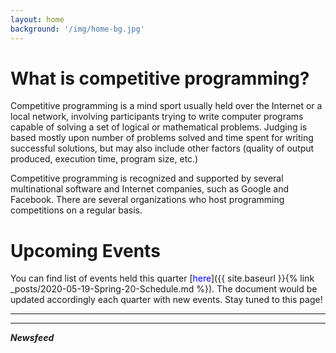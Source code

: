 ```yaml
---
layout: home
background: '/img/home-bg.jpg'
---
```

# What is competitive programming?
Competitive programming is a mind sport usually held over the Internet or a local network, involving participants trying to write computer programs capable of solving a set of logical or mathematical problems. Judging is based mostly upon number of problems solved and time spent for writing successful solutions, but may also include other factors (quality of output produced, execution time, program size, etc.)

Competitive programming is recognized and supported by several multinational software and Internet companies, such as Google and Facebook. There are several organizations who host programming competitions on a regular basis.

# Upcoming Events

You can find list of events held this quarter [<span style = "color:blue">here</span>]({{ site.baseurl }}{% link _posts/2020-05-19-Spring-20-Schedule.md %}). The document would be updated accordingly each quarter with new events. Stay tuned to this page!

----
----
***Newsfeed***

